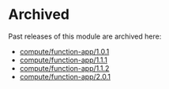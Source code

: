# Archived

Past releases of this module are archived here:

- [compute/function-app/1.0.1](https://github.com/Azure/bicep-registry-modules/releases/tag/compute/function-app/1.0.1)
- [compute/function-app/1.1.1](https://github.com/Azure/bicep-registry-modules/releases/tag/compute/function-app/1.1.1)
- [compute/function-app/1.1.2](https://github.com/Azure/bicep-registry-modules/releases/tag/compute/function-app/1.1.2)
- [compute/function-app/2.0.1](https://github.com/Azure/bicep-registry-modules/releases/tag/compute/function-app/2.0.1)
